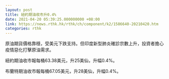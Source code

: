```yaml
---
layout: post
title: 紐約期油收市升0.4%
date: 2021-04-20 05:39:25.000000000 +08:00
link: https://news.rthk.hk/rthk/ch/component/k2/1586640-20210420.htm
categories: rthk
---
```


原油期貨價格靠穩，受美元下跌支持。但印度新型肺炎確診宗數上升，投資者擔心疫情惡化打擊原油需求。

紐約期油收市報每桶63.38美元，升25美仙，升幅0.4%。

布蘭特期油收市報每桶67.05美元，升28美仙，升幅0.4%。
